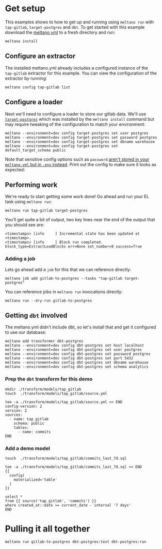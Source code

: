 # Get setup

This examples shows to how to get up and running using `meltano run` with `tap-gitlab`, `target-postgres` and `dbt`.
To get started with this example download the [meltano yml](/integration/example-library/meltano-run/meltano.yml) to a fresh directory and run:

```shell
meltano install
```

## Configure an extractor

The installed meltano.yml already includes a configured instance of the `tap-gitlab` extractor for this example. You can view
the configuration of the extractor by running:

```shell !
meltano config tap-gitlab list
```

## Configure a loader

Next we'll need to configure a loader to store our gitlab data. We'll use [`target-postgres`](https://hub.meltano.com/loaders/target-postgres)
which was installed by the `meltano install` command but may require tweaking of the configuration to match your environment:

```shell
meltano --environment=dev config target-postgres set user postgres
meltano --environment=dev config target-postgres set password postgres
meltano --environment=dev config target-postgres set dbname warehouse
meltano --environment=dev config target-postgres set default_target_schema public
```

Note that sensitive config options such as `password` [aren't stored in your `meltano.yml` but in `.env` instead](https://docs.meltano.com/guide/configuration#configuration-layers). Print out the config to make sure it looks as expected:
## Performing work

We're ready to start getting some work done! Go ahead and run your EL task using `meltano run`:

```shell
meltano run tap-gitlab target-postgres
```

You'll get quite a bit of output, two key lines near the end of the output that you should see are:

```
<timestamps> [info     ] Incremental state has been updated at <timestamp>.
<timestamps> [info     ] Block run completed.           block_type=ExtractLoadBlocks err=None set_number=0 success=True
```

### Adding a job

Lets go ahead add a `job` for this that we can reference directly:

```shell
meltano job add gitlab-to-postgres --tasks "tap-gitlab target-postgres"
```

You can reference jobs in `meltano run` invocations directly:

```shell !
meltano run --dry-run gitlab-to-postgres
```

## Getting `dbt` involved

The meltano.yml didn't include dbt, so let's install that and get it configured to use our database:

```shell
meltano add transformer dbt-postgres
meltano --environment=dev config dbt-postgres set host localhost
meltano --environment=dev config dbt-postgres set user postgres
meltano --environment=dev config dbt-postgres set password postgres
meltano --environment=dev config dbt-postgres set port 5432
meltano --environment=dev config dbt-postgres set dbname warehouse
meltano --environment=dev config dbt-postgres set schema analytics
```

### Prep the `dbt` transform for this demo

```shell
mkdir ./transform/models/tap_gitlab
touch  ./transform/models/tap_gitlab/source.yml
```

```shell
tee -a ./transform/models/tap_gitlab/source.yml << END
config-version: 2
version: 2
sources:
  - name: tap_gitlab
    schema: public
    tables:
      - name: commits
END
```

### Add a demo model

```shell
touch  ./transform/models/tap_gitlab/commits_last_7d.sql
```

```shell
tee -a ./transform/models/tap_gitlab/commits_last_7d.sql << END
{{
  config(
    materialized='table'
  )
}}

select *
from {{ source('tap_gitlab', 'commits') }}
where created_at::date >= current_date - interval '7 days'
END
```

# Pulling it all together

```shell
meltano run gitlab-to-postgres dbt-postgres:test dbt-postgres:run
```
